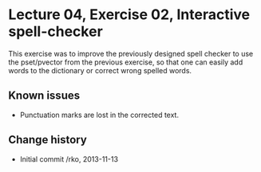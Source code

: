 Lecture 04, Exercise 02, Interactive spell-checker
==================================================

This exercise was to improve the previously designed spell checker to
use the pset/pvector from the previous exercise, so that one can easily
add words to the dictionary or correct wrong spelled words.


Known issues
------------

* Punctuation marks are lost in the corrected text.


Change history
--------------

* Initial commit /rko, 2013-11-13

